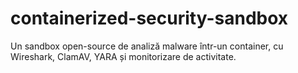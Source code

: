 # containerized-security-sandbox
Un sandbox open-source de analiză malware într-un container, cu Wireshark, ClamAV, YARA și monitorizare de activitate.
